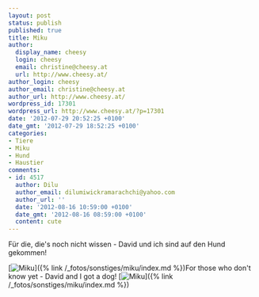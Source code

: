 ```yaml
---
layout: post
status: publish
published: true
title: Miku
author:
  display_name: cheesy
  login: cheesy
  email: christine@cheesy.at
  url: http://www.cheesy.at/
author_login: cheesy
author_email: christine@cheesy.at
author_url: http://www.cheesy.at/
wordpress_id: 17301
wordpress_url: http://www.cheesy.at/?p=17301
date: '2012-07-29 20:52:25 +0100'
date_gmt: '2012-07-29 18:52:25 +0100'
categories:
- Tiere
- Miku
- Hund
- Haustier
comments:
- id: 4517
  author: Dilu
  author_email: dilumiwickramarachchi@yahoo.com
  author_url: ''
  date: '2012-08-16 10:59:00 +0100'
  date_gmt: '2012-08-16 08:59:00 +0100'
  content: cute
---
```

<!--:de-->Für die, die's noch nicht wissen - David und ich sind auf den Hund gekommen!
[![](http://www.cheesy.at/wp-content/uploads/Miku_tn.jpg "Miku")]({% link /_fotos/sonstiges/miku/index.md %})<!--:--><!--:en-->For those who don't know yet - David and I got a dog!
[![](http://www.cheesy.at/wp-content/uploads/Miku_tn.jpg "Miku")]({% link /_fotos/sonstiges/miku/index.md %})<!--:-->
